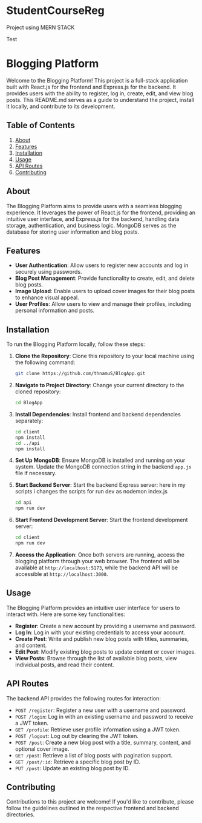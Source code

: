 # StudentCourseReg
Project using MERN STACK

Test    


# Blogging Platform


Welcome to the Blogging Platform! This project is a full-stack application built with React.js for the frontend and Express.js for the backend. It provides users with the ability to register, log in, create, edit, and view blog posts. This README.md serves as a guide to understand the project, install it locally, and contribute to its development.

## Table of Contents

1. [About](#about)
2. [Features](#features)
3. [Installation](#installation)
4. [Usage](#usage)
5. [API Routes](#api-routes)
6. [Contributing](#contributing)

## About

The Blogging Platform aims to provide users with a seamless blogging experience. It leverages the power of React.js for the frontend, providing an intuitive user interface, and Express.js for the backend, handling data storage, authentication, and business logic. MongoDB serves as the database for storing user information and blog posts.

## Features

- **User Authentication**: Allow users to register new accounts and log in securely using passwords.
- **Blog Post Management**: Provide functionality to create, edit, and delete blog posts.
- **Image Upload**: Enable users to upload cover images for their blog posts to enhance visual appeal.
- **User Profiles**: Allow users to view and manage their profiles, including personal information and posts.

## Installation

To run the Blogging Platform locally, follow these steps:

1. **Clone the Repository**: Clone this repository to your local machine using the following command:

    ```bash
    git clone https://github.com/thnamuS/BlogApp.git
    ```

2. **Navigate to Project Directory**: Change your current directory to the cloned repository:

    ```bash
    cd BlogApp
    ```

3. **Install Dependencies**: Install frontend and backend dependencies separately:

    ```bash
    cd client
    npm install
    cd ../api
    npm install
    ```

4. **Set Up MongoDB**: Ensure MongoDB is installed and running on your system. Update the MongoDB connection string in the backend `app.js` file if necessary.

5. **Start Backend Server**: Start the backend Express server: here in my scripts i changes the scripts for run dev as nodemon index.js 

    ```bash
    cd api
    npm run dev
    ```

6. **Start Frontend Development Server**: Start the frontend development server:

    ```bash
    cd client
    npm run dev
    ```

7. **Access the Application**: Once both servers are running, access the blogging platform through your web browser. The frontend will be available at `http://localhost:5173`, while the backend API will be accessible at `http://localhost:3000`.

## Usage

The Blogging Platform provides an intuitive user interface for users to interact with. Here are some key functionalities:

- **Register**: Create a new account by providing a username and password.
- **Log In**: Log in with your existing credentials to access your account.
- **Create Post**: Write and publish new blog posts with titles, summaries, and content.
- **Edit Post**: Modify existing blog posts to update content or cover images.
- **View Posts**: Browse through the list of available blog posts, view individual posts, and read their content.

## API Routes

The backend API provides the following routes for interaction:

- `POST /register`: Register a new user with a username and password.
- `POST /login`: Log in with an existing username and password to receive a JWT token.
- `GET /profile`: Retrieve user profile information using a JWT token.
- `POST /logout`: Log out by clearing the JWT token.
- `POST /post`: Create a new blog post with a title, summary, content, and optional cover image.
- `GET /post`: Retrieve a list of blog posts with pagination support.
- `GET /post/:id`: Retrieve a specific blog post by ID.
- `PUT /post`: Update an existing blog post by ID.

## Contributing

Contributions to this project are welcome! If you'd like to contribute, please follow the guidelines outlined in the respective frontend and backend directories.
